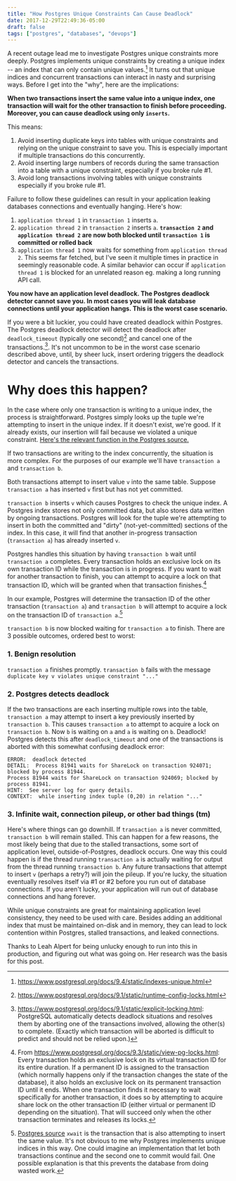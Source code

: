 ```yaml
---
title: "How Postgres Unique Constraints Can Cause Deadlock"
date: 2017-12-29T22:49:36-05:00
draft: false
tags: ["postgres", "databases", "devops"]
---
```




A recent outage lead me to investigate Postgres unique constraints more deeply. Postgres implements unique constraints by creating a unique index -- an index that can only contain unique values.[^4] It turns out that unique indices and concurrent transactions can interact in nasty and surprising ways. Before I get into the "why", here are the implications:

**When two transactions insert the same value into a unique index, one transaction will wait for the other transaction to finish before proceeding. Moreover, you can cause deadlock using only `inserts`.**

This means:

1. Avoid inserting duplicate keys into tables with unique constraints and relying on the unique constraint to save you. This is especially important if multiple transactions do this concurrently.
2. Avoid inserting large numbers of records during the same transaction into a table with a unique constraint, especially if you broke rule #1.
3. Avoid long transactions involving tables with unique constraints especially if you broke rule #1.

Failure to follow these guidelines can result in your application leaking databases connections and eventually hanging. Here's how:

1. `application thread 1` in `transaction 1` inserts `a`.
2. `application thread 2` in `transaction 2` inserts `a`. **`transaction 2` and `application thread 2` are now both blocked until `transaction 1` is committed or rolled back**
3. `application thread 1` now waits for something from `application thread 2`. This seems far fetched, but I've seen it multiple times in practice in seemingly reasonable code. A similar behavior can occur if `application thread 1` is blocked for an unrelated reason eg. making a long running API call.

**You now have an application level deadlock. The Postgres deadlock detector cannot save you. In most cases you will leak database connections until your application hangs. This is the worst case scenario.**

If you were a bit luckier, you could have created deadlock within Postgres. The Postgres deadlock detector will detect the deadlock after `deadlock_timeout` (typically one second)[^1] and cancel one of the transactions.[^5]. It's not uncommon to be in the worst case scenario described above, until, by sheer luck, insert ordering triggers the deadlock detector and cancels the transactions.

# Why does this happen?

In the case where only one transaction is writing to a unique index, the process is straightforward. Postgres simply looks up the tuple we're attempting to insert in the unique index. If it doesn't exist, we're good. If it already exists, our insertion will fail because we violated a unique constraint. [Here's the relevant function in the Postgres source.](https://github.com/postgres/postgres/blob/382ceff/src/backend/executor/execIndexing.c#L639)

If two transactions are writing to the index concurrently, the situation is more complex. For the purposes of our example we'll have `transaction a` and `transaction b`.

Both transactions attempt to insert value `v` into the same table. Suppose `transaction a` has inserted `v` first but has not yet committed.

`transaction b` inserts `v` which causes Postgres to check the unique index. A Postgres index stores not only committed data, but also stores data written by ongoing transactions. Postgres will look for the tuple we're attempting to insert in both the committed and "dirty" (not-yet-committed) sections of the index. In this case, it will find that another in-progress transaction (`transaction a`) has already inserted `v`.

Postgres handles this situation by having `transaction b` wait until `transaction a` completes. Every transaction holds an exclusive lock on its own transaction ID while the transaction is in progress. If you want to wait for another transaction to finish, you can attempt to acquire a lock on that transaction ID, which will be granted when that transaction finishes.[^3]

In our example, Postgres will determine the transaction ID of the other transaction (`transaction a`) and `transaction b` will attempt to acquire a lock on the transaction ID of `transaction a`.[^2]

`transaction b` is now blocked waiting for `transaction a` to finish. There are 3 possible outcomes, ordered best to worst:

### 1. Benign resolution
`transaction a` finishes promptly. `transaction b` fails with the message `duplicate key v violates unique constraint "..."`

### 2. Postgres detects deadlock
If the two transactions are each inserting multiple rows into the table, `transaction a` may attempt to insert a key previously inserted by `transaction b`. This causes `transaction a` to attempt to acquire a lock on `transaction b`. Now `b` is waiting on `a` and `a` is waiting on `b`. Deadlock! Postgres detects this after `deadlock_timeout` and one of the transactions is aborted with this somewhat confusing deadlock error:

```
ERROR:  deadlock detected
DETAIL:  Process 81941 waits for ShareLock on transaction 924071; blocked by process 81944.
Process 81944 waits for ShareLock on transaction 924069; blocked by process 81941.
HINT:  See server log for query details.
CONTEXT:  while inserting index tuple (0,20) in relation "..."
```

### 3. Infinite wait, connection pileup, or other bad things (tm)
Here's where things can go downhill. If `transaction a` is never committed, `transaction b` will remain stalled. This can happen for a few reasons, the most likely being that due to the stalled transactions, some sort of application level, outside-of-Postgres, deadlock occurs. One way this could happen is if the thread running `transaction a` is actually waiting for output from the thread running `transaction b`. Any future transactions that attempt to insert `v` (perhaps a retry?) will join the pileup. If you're lucky, the situation eventually resolves itself via #1 or #2 before you run out of database connections. If you aren't lucky, your application will run out of database connections and hang forever.

While unique constraints are great for maintaining application level consistency, they need to be used with care. Besides adding an additional index that must be maintained on-disk and in memory, they can lead to lock contention within Postgres, stalled transactions, and leaked connections.

Thanks to Leah Alpert for being unlucky enough to run into this in production, and figuring out what was going on. Her research was the basis for this post.

[^1]: https://www.postgresql.org/docs/9.1/static/runtime-config-locks.html
[^2]: [Postgres source](https://github.com/postgres/postgres/blob/382ceff/src/backend/executor/execIndexing.c#L796) `xwait` is the transaction that is also attempting to insert the same value. It's not obvious to me why Postgres implements unique indices in this way. One could imagine an implementation that let both transactions continue and the second one to commit would fail. One possible explanation is that this prevents the database from doing wasted work.
[^3]: From https://www.postgresql.org/docs/9.3/static/view-pg-locks.html: Every transaction holds an exclusive lock on its virtual transaction ID for its entire duration. If a permanent ID is assigned to the transaction (which normally happens only if the transaction changes the state of the database), it also holds an exclusive lock on its permanent transaction ID until it ends. When one transaction finds it necessary to wait specifically for another transaction, it does so by attempting to acquire share lock on the other transaction ID (either virtual or permanent ID depending on the situation). That will succeed only when the other transaction terminates and releases its locks.
[^4]: https://www.postgresql.org/docs/9.4/static/indexes-unique.html
[^5]: https://www.postgresql.org/docs/9.1/static/explicit-locking.html: PostgreSQL automatically detects deadlock situations and resolves them by aborting one of the transactions involved, allowing the other(s) to complete. (Exactly which transaction will be aborted is difficult to predict and should not be relied upon.)
